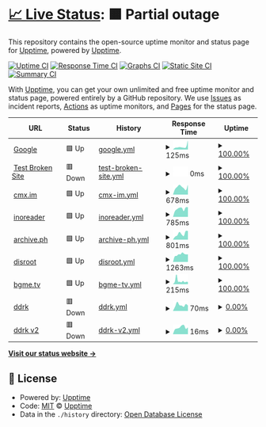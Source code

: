 # [📈 Live Status](https://upptime.github.io/upptime): <!--live status--> **🟧 Partial outage**

This repository contains the open-source uptime monitor and status page for [Upptime](https://upptime.js.org), powered by [Upptime](https://github.com/upptime/upptime).

[![Uptime CI](https://github.com/nanbowaner/upptime/workflows/Uptime%20CI/badge.svg)](https://github.com/nanbowaner/upptime/actions?query=workflow%3A%22Uptime+CI%22)
[![Response Time CI](https://github.com/nanbowaner/upptime/workflows/Response%20Time%20CI/badge.svg)](https://github.com/nanbowaner/upptime/actions?query=workflow%3A%22Response+Time+CI%22)
[![Graphs CI](https://github.com/nanbowaner/upptime/workflows/Graphs%20CI/badge.svg)](https://github.com/nanbowaner/upptime/actions?query=workflow%3A%22Graphs+CI%22)
[![Static Site CI](https://github.com/nanbowaner/upptime/workflows/Static%20Site%20CI/badge.svg)](https://github.com/nanbowaner/upptime/actions?query=workflow%3A%22Static+Site+CI%22)
[![Summary CI](https://github.com/nanbowaner/upptime/workflows/Summary%20CI/badge.svg)](https://github.com/nanbowaner/upptime/actions?query=workflow%3A%22Summary+CI%22)

With [Upptime](https://upptime.js.org), you can get your own unlimited and free uptime monitor and status page, powered entirely by a GitHub repository. We use [Issues](https://github.com/upptime/upptime/issues) as incident reports, [Actions](https://github.com/nanbowaner/upptime/actions) as uptime monitors, and [Pages](https://upptime.github.io/upptime) for the status page.

<!--start: status pages-->
<!-- This summary is generated by Upptime (https://github.com/upptime/upptime) -->
<!-- Do not edit this manually, your changes will be overwritten -->
<!-- prettier-ignore -->
| URL | Status | History | Response Time | Uptime |
| --- | ------ | ------- | ------------- | ------ |
| <img alt="" src="https://icons.duckduckgo.com/ip3/www.google.com.ico" height="13"> [Google](https://www.google.com) | 🟩 Up | [google.yml](https://github.com/nanbowaner/upptime/commits/HEAD/history/google.yml) | <details><summary><img alt="Response time graph" src="./graphs/google/response-time-week.png" height="20"> 125ms</summary><br><a href="https://nanbowaner.github.io/upptime/history/google"><img alt="Response time 102" src="https://img.shields.io/endpoint?url=https%3A%2F%2Fraw.githubusercontent.com%2Fnanbowaner%2Fupptime%2FHEAD%2Fapi%2Fgoogle%2Fresponse-time.json"></a><br><a href="https://nanbowaner.github.io/upptime/history/google"><img alt="24-hour response time 76" src="https://img.shields.io/endpoint?url=https%3A%2F%2Fraw.githubusercontent.com%2Fnanbowaner%2Fupptime%2FHEAD%2Fapi%2Fgoogle%2Fresponse-time-day.json"></a><br><a href="https://nanbowaner.github.io/upptime/history/google"><img alt="7-day response time 125" src="https://img.shields.io/endpoint?url=https%3A%2F%2Fraw.githubusercontent.com%2Fnanbowaner%2Fupptime%2FHEAD%2Fapi%2Fgoogle%2Fresponse-time-week.json"></a><br><a href="https://nanbowaner.github.io/upptime/history/google"><img alt="30-day response time 99" src="https://img.shields.io/endpoint?url=https%3A%2F%2Fraw.githubusercontent.com%2Fnanbowaner%2Fupptime%2FHEAD%2Fapi%2Fgoogle%2Fresponse-time-month.json"></a><br><a href="https://nanbowaner.github.io/upptime/history/google"><img alt="1-year response time 102" src="https://img.shields.io/endpoint?url=https%3A%2F%2Fraw.githubusercontent.com%2Fnanbowaner%2Fupptime%2FHEAD%2Fapi%2Fgoogle%2Fresponse-time-year.json"></a></details> | <details><summary><a href="https://nanbowaner.github.io/upptime/history/google">100.00%</a></summary><a href="https://nanbowaner.github.io/upptime/history/google"><img alt="All-time uptime 100.00%" src="https://img.shields.io/endpoint?url=https%3A%2F%2Fraw.githubusercontent.com%2Fnanbowaner%2Fupptime%2FHEAD%2Fapi%2Fgoogle%2Fuptime.json"></a><br><a href="https://nanbowaner.github.io/upptime/history/google"><img alt="24-hour uptime 100.00%" src="https://img.shields.io/endpoint?url=https%3A%2F%2Fraw.githubusercontent.com%2Fnanbowaner%2Fupptime%2FHEAD%2Fapi%2Fgoogle%2Fuptime-day.json"></a><br><a href="https://nanbowaner.github.io/upptime/history/google"><img alt="7-day uptime 100.00%" src="https://img.shields.io/endpoint?url=https%3A%2F%2Fraw.githubusercontent.com%2Fnanbowaner%2Fupptime%2FHEAD%2Fapi%2Fgoogle%2Fuptime-week.json"></a><br><a href="https://nanbowaner.github.io/upptime/history/google"><img alt="30-day uptime 100.00%" src="https://img.shields.io/endpoint?url=https%3A%2F%2Fraw.githubusercontent.com%2Fnanbowaner%2Fupptime%2FHEAD%2Fapi%2Fgoogle%2Fuptime-month.json"></a><br><a href="https://nanbowaner.github.io/upptime/history/google"><img alt="1-year uptime 100.00%" src="https://img.shields.io/endpoint?url=https%3A%2F%2Fraw.githubusercontent.com%2Fnanbowaner%2Fupptime%2FHEAD%2Fapi%2Fgoogle%2Fuptime-year.json"></a></details>
| <img alt="" src="https://icons.duckduckgo.com/ip3/thissitedoesnotexist.koj.co.ico" height="13"> [Test Broken Site](https://thissitedoesnotexist.koj.co) | 🟥 Down | [test-broken-site.yml](https://github.com/nanbowaner/upptime/commits/HEAD/history/test-broken-site.yml) | <details><summary><img alt="Response time graph" src="./graphs/test-broken-site/response-time-week.png" height="20"> 0ms</summary><br><a href="https://nanbowaner.github.io/upptime/history/test-broken-site"><img alt="Response time 0" src="https://img.shields.io/endpoint?url=https%3A%2F%2Fraw.githubusercontent.com%2Fnanbowaner%2Fupptime%2FHEAD%2Fapi%2Ftest-broken-site%2Fresponse-time.json"></a><br><a href="https://nanbowaner.github.io/upptime/history/test-broken-site"><img alt="24-hour response time 0" src="https://img.shields.io/endpoint?url=https%3A%2F%2Fraw.githubusercontent.com%2Fnanbowaner%2Fupptime%2FHEAD%2Fapi%2Ftest-broken-site%2Fresponse-time-day.json"></a><br><a href="https://nanbowaner.github.io/upptime/history/test-broken-site"><img alt="7-day response time 0" src="https://img.shields.io/endpoint?url=https%3A%2F%2Fraw.githubusercontent.com%2Fnanbowaner%2Fupptime%2FHEAD%2Fapi%2Ftest-broken-site%2Fresponse-time-week.json"></a><br><a href="https://nanbowaner.github.io/upptime/history/test-broken-site"><img alt="30-day response time 0" src="https://img.shields.io/endpoint?url=https%3A%2F%2Fraw.githubusercontent.com%2Fnanbowaner%2Fupptime%2FHEAD%2Fapi%2Ftest-broken-site%2Fresponse-time-month.json"></a><br><a href="https://nanbowaner.github.io/upptime/history/test-broken-site"><img alt="1-year response time 0" src="https://img.shields.io/endpoint?url=https%3A%2F%2Fraw.githubusercontent.com%2Fnanbowaner%2Fupptime%2FHEAD%2Fapi%2Ftest-broken-site%2Fresponse-time-year.json"></a></details> | <details><summary><a href="https://nanbowaner.github.io/upptime/history/test-broken-site">100.00%</a></summary><a href="https://nanbowaner.github.io/upptime/history/test-broken-site"><img alt="All-time uptime 100.00%" src="https://img.shields.io/endpoint?url=https%3A%2F%2Fraw.githubusercontent.com%2Fnanbowaner%2Fupptime%2FHEAD%2Fapi%2Ftest-broken-site%2Fuptime.json"></a><br><a href="https://nanbowaner.github.io/upptime/history/test-broken-site"><img alt="24-hour uptime 100.00%" src="https://img.shields.io/endpoint?url=https%3A%2F%2Fraw.githubusercontent.com%2Fnanbowaner%2Fupptime%2FHEAD%2Fapi%2Ftest-broken-site%2Fuptime-day.json"></a><br><a href="https://nanbowaner.github.io/upptime/history/test-broken-site"><img alt="7-day uptime 100.00%" src="https://img.shields.io/endpoint?url=https%3A%2F%2Fraw.githubusercontent.com%2Fnanbowaner%2Fupptime%2FHEAD%2Fapi%2Ftest-broken-site%2Fuptime-week.json"></a><br><a href="https://nanbowaner.github.io/upptime/history/test-broken-site"><img alt="30-day uptime 100.00%" src="https://img.shields.io/endpoint?url=https%3A%2F%2Fraw.githubusercontent.com%2Fnanbowaner%2Fupptime%2FHEAD%2Fapi%2Ftest-broken-site%2Fuptime-month.json"></a><br><a href="https://nanbowaner.github.io/upptime/history/test-broken-site"><img alt="1-year uptime 100.00%" src="https://img.shields.io/endpoint?url=https%3A%2F%2Fraw.githubusercontent.com%2Fnanbowaner%2Fupptime%2FHEAD%2Fapi%2Ftest-broken-site%2Fuptime-year.json"></a></details>
| <img alt="" src="https://icons.duckduckgo.com/ip3/m.cmx.im.ico" height="13"> [cmx.im](https://m.cmx.im) | 🟩 Up | [cmx-im.yml](https://github.com/nanbowaner/upptime/commits/HEAD/history/cmx-im.yml) | <details><summary><img alt="Response time graph" src="./graphs/cmx-im/response-time-week.png" height="20"> 678ms</summary><br><a href="https://nanbowaner.github.io/upptime/history/cmx-im"><img alt="Response time 875" src="https://img.shields.io/endpoint?url=https%3A%2F%2Fraw.githubusercontent.com%2Fnanbowaner%2Fupptime%2FHEAD%2Fapi%2Fcmx-im%2Fresponse-time.json"></a><br><a href="https://nanbowaner.github.io/upptime/history/cmx-im"><img alt="24-hour response time 522" src="https://img.shields.io/endpoint?url=https%3A%2F%2Fraw.githubusercontent.com%2Fnanbowaner%2Fupptime%2FHEAD%2Fapi%2Fcmx-im%2Fresponse-time-day.json"></a><br><a href="https://nanbowaner.github.io/upptime/history/cmx-im"><img alt="7-day response time 678" src="https://img.shields.io/endpoint?url=https%3A%2F%2Fraw.githubusercontent.com%2Fnanbowaner%2Fupptime%2FHEAD%2Fapi%2Fcmx-im%2Fresponse-time-week.json"></a><br><a href="https://nanbowaner.github.io/upptime/history/cmx-im"><img alt="30-day response time 728" src="https://img.shields.io/endpoint?url=https%3A%2F%2Fraw.githubusercontent.com%2Fnanbowaner%2Fupptime%2FHEAD%2Fapi%2Fcmx-im%2Fresponse-time-month.json"></a><br><a href="https://nanbowaner.github.io/upptime/history/cmx-im"><img alt="1-year response time 875" src="https://img.shields.io/endpoint?url=https%3A%2F%2Fraw.githubusercontent.com%2Fnanbowaner%2Fupptime%2FHEAD%2Fapi%2Fcmx-im%2Fresponse-time-year.json"></a></details> | <details><summary><a href="https://nanbowaner.github.io/upptime/history/cmx-im">100.00%</a></summary><a href="https://nanbowaner.github.io/upptime/history/cmx-im"><img alt="All-time uptime 96.98%" src="https://img.shields.io/endpoint?url=https%3A%2F%2Fraw.githubusercontent.com%2Fnanbowaner%2Fupptime%2FHEAD%2Fapi%2Fcmx-im%2Fuptime.json"></a><br><a href="https://nanbowaner.github.io/upptime/history/cmx-im"><img alt="24-hour uptime 100.00%" src="https://img.shields.io/endpoint?url=https%3A%2F%2Fraw.githubusercontent.com%2Fnanbowaner%2Fupptime%2FHEAD%2Fapi%2Fcmx-im%2Fuptime-day.json"></a><br><a href="https://nanbowaner.github.io/upptime/history/cmx-im"><img alt="7-day uptime 100.00%" src="https://img.shields.io/endpoint?url=https%3A%2F%2Fraw.githubusercontent.com%2Fnanbowaner%2Fupptime%2FHEAD%2Fapi%2Fcmx-im%2Fuptime-week.json"></a><br><a href="https://nanbowaner.github.io/upptime/history/cmx-im"><img alt="30-day uptime 100.00%" src="https://img.shields.io/endpoint?url=https%3A%2F%2Fraw.githubusercontent.com%2Fnanbowaner%2Fupptime%2FHEAD%2Fapi%2Fcmx-im%2Fuptime-month.json"></a><br><a href="https://nanbowaner.github.io/upptime/history/cmx-im"><img alt="1-year uptime 96.98%" src="https://img.shields.io/endpoint?url=https%3A%2F%2Fraw.githubusercontent.com%2Fnanbowaner%2Fupptime%2FHEAD%2Fapi%2Fcmx-im%2Fuptime-year.json"></a></details>
| <img alt="" src="https://icons.duckduckgo.com/ip3/www.inoreader.com.ico" height="13"> [inoreader](https://www.inoreader.com) | 🟩 Up | [inoreader.yml](https://github.com/nanbowaner/upptime/commits/HEAD/history/inoreader.yml) | <details><summary><img alt="Response time graph" src="./graphs/inoreader/response-time-week.png" height="20"> 785ms</summary><br><a href="https://nanbowaner.github.io/upptime/history/inoreader"><img alt="Response time 761" src="https://img.shields.io/endpoint?url=https%3A%2F%2Fraw.githubusercontent.com%2Fnanbowaner%2Fupptime%2FHEAD%2Fapi%2Finoreader%2Fresponse-time.json"></a><br><a href="https://nanbowaner.github.io/upptime/history/inoreader"><img alt="24-hour response time 680" src="https://img.shields.io/endpoint?url=https%3A%2F%2Fraw.githubusercontent.com%2Fnanbowaner%2Fupptime%2FHEAD%2Fapi%2Finoreader%2Fresponse-time-day.json"></a><br><a href="https://nanbowaner.github.io/upptime/history/inoreader"><img alt="7-day response time 785" src="https://img.shields.io/endpoint?url=https%3A%2F%2Fraw.githubusercontent.com%2Fnanbowaner%2Fupptime%2FHEAD%2Fapi%2Finoreader%2Fresponse-time-week.json"></a><br><a href="https://nanbowaner.github.io/upptime/history/inoreader"><img alt="30-day response time 755" src="https://img.shields.io/endpoint?url=https%3A%2F%2Fraw.githubusercontent.com%2Fnanbowaner%2Fupptime%2FHEAD%2Fapi%2Finoreader%2Fresponse-time-month.json"></a><br><a href="https://nanbowaner.github.io/upptime/history/inoreader"><img alt="1-year response time 761" src="https://img.shields.io/endpoint?url=https%3A%2F%2Fraw.githubusercontent.com%2Fnanbowaner%2Fupptime%2FHEAD%2Fapi%2Finoreader%2Fresponse-time-year.json"></a></details> | <details><summary><a href="https://nanbowaner.github.io/upptime/history/inoreader">100.00%</a></summary><a href="https://nanbowaner.github.io/upptime/history/inoreader"><img alt="All-time uptime 100.00%" src="https://img.shields.io/endpoint?url=https%3A%2F%2Fraw.githubusercontent.com%2Fnanbowaner%2Fupptime%2FHEAD%2Fapi%2Finoreader%2Fuptime.json"></a><br><a href="https://nanbowaner.github.io/upptime/history/inoreader"><img alt="24-hour uptime 100.00%" src="https://img.shields.io/endpoint?url=https%3A%2F%2Fraw.githubusercontent.com%2Fnanbowaner%2Fupptime%2FHEAD%2Fapi%2Finoreader%2Fuptime-day.json"></a><br><a href="https://nanbowaner.github.io/upptime/history/inoreader"><img alt="7-day uptime 100.00%" src="https://img.shields.io/endpoint?url=https%3A%2F%2Fraw.githubusercontent.com%2Fnanbowaner%2Fupptime%2FHEAD%2Fapi%2Finoreader%2Fuptime-week.json"></a><br><a href="https://nanbowaner.github.io/upptime/history/inoreader"><img alt="30-day uptime 100.00%" src="https://img.shields.io/endpoint?url=https%3A%2F%2Fraw.githubusercontent.com%2Fnanbowaner%2Fupptime%2FHEAD%2Fapi%2Finoreader%2Fuptime-month.json"></a><br><a href="https://nanbowaner.github.io/upptime/history/inoreader"><img alt="1-year uptime 100.00%" src="https://img.shields.io/endpoint?url=https%3A%2F%2Fraw.githubusercontent.com%2Fnanbowaner%2Fupptime%2FHEAD%2Fapi%2Finoreader%2Fuptime-year.json"></a></details>
| <img alt="" src="https://icons.duckduckgo.com/ip3/archive.ph.ico" height="13"> [archive.ph](https://archive.ph) | 🟩 Up | [archive-ph.yml](https://github.com/nanbowaner/upptime/commits/HEAD/history/archive-ph.yml) | <details><summary><img alt="Response time graph" src="./graphs/archive-ph/response-time-week.png" height="20"> 801ms</summary><br><a href="https://nanbowaner.github.io/upptime/history/archive-ph"><img alt="Response time 1205" src="https://img.shields.io/endpoint?url=https%3A%2F%2Fraw.githubusercontent.com%2Fnanbowaner%2Fupptime%2FHEAD%2Fapi%2Farchive-ph%2Fresponse-time.json"></a><br><a href="https://nanbowaner.github.io/upptime/history/archive-ph"><img alt="24-hour response time 656" src="https://img.shields.io/endpoint?url=https%3A%2F%2Fraw.githubusercontent.com%2Fnanbowaner%2Fupptime%2FHEAD%2Fapi%2Farchive-ph%2Fresponse-time-day.json"></a><br><a href="https://nanbowaner.github.io/upptime/history/archive-ph"><img alt="7-day response time 801" src="https://img.shields.io/endpoint?url=https%3A%2F%2Fraw.githubusercontent.com%2Fnanbowaner%2Fupptime%2FHEAD%2Fapi%2Farchive-ph%2Fresponse-time-week.json"></a><br><a href="https://nanbowaner.github.io/upptime/history/archive-ph"><img alt="30-day response time 1112" src="https://img.shields.io/endpoint?url=https%3A%2F%2Fraw.githubusercontent.com%2Fnanbowaner%2Fupptime%2FHEAD%2Fapi%2Farchive-ph%2Fresponse-time-month.json"></a><br><a href="https://nanbowaner.github.io/upptime/history/archive-ph"><img alt="1-year response time 1205" src="https://img.shields.io/endpoint?url=https%3A%2F%2Fraw.githubusercontent.com%2Fnanbowaner%2Fupptime%2FHEAD%2Fapi%2Farchive-ph%2Fresponse-time-year.json"></a></details> | <details><summary><a href="https://nanbowaner.github.io/upptime/history/archive-ph">100.00%</a></summary><a href="https://nanbowaner.github.io/upptime/history/archive-ph"><img alt="All-time uptime 99.96%" src="https://img.shields.io/endpoint?url=https%3A%2F%2Fraw.githubusercontent.com%2Fnanbowaner%2Fupptime%2FHEAD%2Fapi%2Farchive-ph%2Fuptime.json"></a><br><a href="https://nanbowaner.github.io/upptime/history/archive-ph"><img alt="24-hour uptime 100.00%" src="https://img.shields.io/endpoint?url=https%3A%2F%2Fraw.githubusercontent.com%2Fnanbowaner%2Fupptime%2FHEAD%2Fapi%2Farchive-ph%2Fuptime-day.json"></a><br><a href="https://nanbowaner.github.io/upptime/history/archive-ph"><img alt="7-day uptime 100.00%" src="https://img.shields.io/endpoint?url=https%3A%2F%2Fraw.githubusercontent.com%2Fnanbowaner%2Fupptime%2FHEAD%2Fapi%2Farchive-ph%2Fuptime-week.json"></a><br><a href="https://nanbowaner.github.io/upptime/history/archive-ph"><img alt="30-day uptime 100.00%" src="https://img.shields.io/endpoint?url=https%3A%2F%2Fraw.githubusercontent.com%2Fnanbowaner%2Fupptime%2FHEAD%2Fapi%2Farchive-ph%2Fuptime-month.json"></a><br><a href="https://nanbowaner.github.io/upptime/history/archive-ph"><img alt="1-year uptime 99.96%" src="https://img.shields.io/endpoint?url=https%3A%2F%2Fraw.githubusercontent.com%2Fnanbowaner%2Fupptime%2FHEAD%2Fapi%2Farchive-ph%2Fuptime-year.json"></a></details>
| <img alt="" src="https://icons.duckduckgo.com/ip3/cloud.disroot.org.ico" height="13"> [disroot](https://cloud.disroot.org) | 🟩 Up | [disroot.yml](https://github.com/nanbowaner/upptime/commits/HEAD/history/disroot.yml) | <details><summary><img alt="Response time graph" src="./graphs/disroot/response-time-week.png" height="20"> 1263ms</summary><br><a href="https://nanbowaner.github.io/upptime/history/disroot"><img alt="Response time 2066" src="https://img.shields.io/endpoint?url=https%3A%2F%2Fraw.githubusercontent.com%2Fnanbowaner%2Fupptime%2FHEAD%2Fapi%2Fdisroot%2Fresponse-time.json"></a><br><a href="https://nanbowaner.github.io/upptime/history/disroot"><img alt="24-hour response time 1071" src="https://img.shields.io/endpoint?url=https%3A%2F%2Fraw.githubusercontent.com%2Fnanbowaner%2Fupptime%2FHEAD%2Fapi%2Fdisroot%2Fresponse-time-day.json"></a><br><a href="https://nanbowaner.github.io/upptime/history/disroot"><img alt="7-day response time 1263" src="https://img.shields.io/endpoint?url=https%3A%2F%2Fraw.githubusercontent.com%2Fnanbowaner%2Fupptime%2FHEAD%2Fapi%2Fdisroot%2Fresponse-time-week.json"></a><br><a href="https://nanbowaner.github.io/upptime/history/disroot"><img alt="30-day response time 1367" src="https://img.shields.io/endpoint?url=https%3A%2F%2Fraw.githubusercontent.com%2Fnanbowaner%2Fupptime%2FHEAD%2Fapi%2Fdisroot%2Fresponse-time-month.json"></a><br><a href="https://nanbowaner.github.io/upptime/history/disroot"><img alt="1-year response time 2066" src="https://img.shields.io/endpoint?url=https%3A%2F%2Fraw.githubusercontent.com%2Fnanbowaner%2Fupptime%2FHEAD%2Fapi%2Fdisroot%2Fresponse-time-year.json"></a></details> | <details><summary><a href="https://nanbowaner.github.io/upptime/history/disroot">100.00%</a></summary><a href="https://nanbowaner.github.io/upptime/history/disroot"><img alt="All-time uptime 99.38%" src="https://img.shields.io/endpoint?url=https%3A%2F%2Fraw.githubusercontent.com%2Fnanbowaner%2Fupptime%2FHEAD%2Fapi%2Fdisroot%2Fuptime.json"></a><br><a href="https://nanbowaner.github.io/upptime/history/disroot"><img alt="24-hour uptime 100.00%" src="https://img.shields.io/endpoint?url=https%3A%2F%2Fraw.githubusercontent.com%2Fnanbowaner%2Fupptime%2FHEAD%2Fapi%2Fdisroot%2Fuptime-day.json"></a><br><a href="https://nanbowaner.github.io/upptime/history/disroot"><img alt="7-day uptime 100.00%" src="https://img.shields.io/endpoint?url=https%3A%2F%2Fraw.githubusercontent.com%2Fnanbowaner%2Fupptime%2FHEAD%2Fapi%2Fdisroot%2Fuptime-week.json"></a><br><a href="https://nanbowaner.github.io/upptime/history/disroot"><img alt="30-day uptime 98.66%" src="https://img.shields.io/endpoint?url=https%3A%2F%2Fraw.githubusercontent.com%2Fnanbowaner%2Fupptime%2FHEAD%2Fapi%2Fdisroot%2Fuptime-month.json"></a><br><a href="https://nanbowaner.github.io/upptime/history/disroot"><img alt="1-year uptime 99.38%" src="https://img.shields.io/endpoint?url=https%3A%2F%2Fraw.githubusercontent.com%2Fnanbowaner%2Fupptime%2FHEAD%2Fapi%2Fdisroot%2Fuptime-year.json"></a></details>
| <img alt="" src="https://icons.duckduckgo.com/ip3/bgm.tv.ico" height="13"> [bgme.tv](https://bgm.tv) | 🟩 Up | [bgme-tv.yml](https://github.com/nanbowaner/upptime/commits/HEAD/history/bgme-tv.yml) | <details><summary><img alt="Response time graph" src="./graphs/bgme-tv/response-time-week.png" height="20"> 215ms</summary><br><a href="https://nanbowaner.github.io/upptime/history/bgme-tv"><img alt="Response time 249" src="https://img.shields.io/endpoint?url=https%3A%2F%2Fraw.githubusercontent.com%2Fnanbowaner%2Fupptime%2FHEAD%2Fapi%2Fbgme-tv%2Fresponse-time.json"></a><br><a href="https://nanbowaner.github.io/upptime/history/bgme-tv"><img alt="24-hour response time 200" src="https://img.shields.io/endpoint?url=https%3A%2F%2Fraw.githubusercontent.com%2Fnanbowaner%2Fupptime%2FHEAD%2Fapi%2Fbgme-tv%2Fresponse-time-day.json"></a><br><a href="https://nanbowaner.github.io/upptime/history/bgme-tv"><img alt="7-day response time 215" src="https://img.shields.io/endpoint?url=https%3A%2F%2Fraw.githubusercontent.com%2Fnanbowaner%2Fupptime%2FHEAD%2Fapi%2Fbgme-tv%2Fresponse-time-week.json"></a><br><a href="https://nanbowaner.github.io/upptime/history/bgme-tv"><img alt="30-day response time 258" src="https://img.shields.io/endpoint?url=https%3A%2F%2Fraw.githubusercontent.com%2Fnanbowaner%2Fupptime%2FHEAD%2Fapi%2Fbgme-tv%2Fresponse-time-month.json"></a><br><a href="https://nanbowaner.github.io/upptime/history/bgme-tv"><img alt="1-year response time 249" src="https://img.shields.io/endpoint?url=https%3A%2F%2Fraw.githubusercontent.com%2Fnanbowaner%2Fupptime%2FHEAD%2Fapi%2Fbgme-tv%2Fresponse-time-year.json"></a></details> | <details><summary><a href="https://nanbowaner.github.io/upptime/history/bgme-tv">100.00%</a></summary><a href="https://nanbowaner.github.io/upptime/history/bgme-tv"><img alt="All-time uptime 99.87%" src="https://img.shields.io/endpoint?url=https%3A%2F%2Fraw.githubusercontent.com%2Fnanbowaner%2Fupptime%2FHEAD%2Fapi%2Fbgme-tv%2Fuptime.json"></a><br><a href="https://nanbowaner.github.io/upptime/history/bgme-tv"><img alt="24-hour uptime 100.00%" src="https://img.shields.io/endpoint?url=https%3A%2F%2Fraw.githubusercontent.com%2Fnanbowaner%2Fupptime%2FHEAD%2Fapi%2Fbgme-tv%2Fuptime-day.json"></a><br><a href="https://nanbowaner.github.io/upptime/history/bgme-tv"><img alt="7-day uptime 100.00%" src="https://img.shields.io/endpoint?url=https%3A%2F%2Fraw.githubusercontent.com%2Fnanbowaner%2Fupptime%2FHEAD%2Fapi%2Fbgme-tv%2Fuptime-week.json"></a><br><a href="https://nanbowaner.github.io/upptime/history/bgme-tv"><img alt="30-day uptime 99.91%" src="https://img.shields.io/endpoint?url=https%3A%2F%2Fraw.githubusercontent.com%2Fnanbowaner%2Fupptime%2FHEAD%2Fapi%2Fbgme-tv%2Fuptime-month.json"></a><br><a href="https://nanbowaner.github.io/upptime/history/bgme-tv"><img alt="1-year uptime 99.87%" src="https://img.shields.io/endpoint?url=https%3A%2F%2Fraw.githubusercontent.com%2Fnanbowaner%2Fupptime%2FHEAD%2Fapi%2Fbgme-tv%2Fuptime-year.json"></a></details>
| <img alt="" src="https://icons.duckduckgo.com/ip3/ddrk.me.ico" height="13"> [ddrk](https://ddrk.me) | 🟥 Down | [ddrk.yml](https://github.com/nanbowaner/upptime/commits/HEAD/history/ddrk.yml) | <details><summary><img alt="Response time graph" src="./graphs/ddrk/response-time-week.png" height="20"> 70ms</summary><br><a href="https://nanbowaner.github.io/upptime/history/ddrk"><img alt="Response time 112" src="https://img.shields.io/endpoint?url=https%3A%2F%2Fraw.githubusercontent.com%2Fnanbowaner%2Fupptime%2FHEAD%2Fapi%2Fddrk%2Fresponse-time.json"></a><br><a href="https://nanbowaner.github.io/upptime/history/ddrk"><img alt="24-hour response time 53" src="https://img.shields.io/endpoint?url=https%3A%2F%2Fraw.githubusercontent.com%2Fnanbowaner%2Fupptime%2FHEAD%2Fapi%2Fddrk%2Fresponse-time-day.json"></a><br><a href="https://nanbowaner.github.io/upptime/history/ddrk"><img alt="7-day response time 70" src="https://img.shields.io/endpoint?url=https%3A%2F%2Fraw.githubusercontent.com%2Fnanbowaner%2Fupptime%2FHEAD%2Fapi%2Fddrk%2Fresponse-time-week.json"></a><br><a href="https://nanbowaner.github.io/upptime/history/ddrk"><img alt="30-day response time 92" src="https://img.shields.io/endpoint?url=https%3A%2F%2Fraw.githubusercontent.com%2Fnanbowaner%2Fupptime%2FHEAD%2Fapi%2Fddrk%2Fresponse-time-month.json"></a><br><a href="https://nanbowaner.github.io/upptime/history/ddrk"><img alt="1-year response time 112" src="https://img.shields.io/endpoint?url=https%3A%2F%2Fraw.githubusercontent.com%2Fnanbowaner%2Fupptime%2FHEAD%2Fapi%2Fddrk%2Fresponse-time-year.json"></a></details> | <details><summary><a href="https://nanbowaner.github.io/upptime/history/ddrk">0.00%</a></summary><a href="https://nanbowaner.github.io/upptime/history/ddrk"><img alt="All-time uptime 6.29%" src="https://img.shields.io/endpoint?url=https%3A%2F%2Fraw.githubusercontent.com%2Fnanbowaner%2Fupptime%2FHEAD%2Fapi%2Fddrk%2Fuptime.json"></a><br><a href="https://nanbowaner.github.io/upptime/history/ddrk"><img alt="24-hour uptime 0.00%" src="https://img.shields.io/endpoint?url=https%3A%2F%2Fraw.githubusercontent.com%2Fnanbowaner%2Fupptime%2FHEAD%2Fapi%2Fddrk%2Fuptime-day.json"></a><br><a href="https://nanbowaner.github.io/upptime/history/ddrk"><img alt="7-day uptime 0.00%" src="https://img.shields.io/endpoint?url=https%3A%2F%2Fraw.githubusercontent.com%2Fnanbowaner%2Fupptime%2FHEAD%2Fapi%2Fddrk%2Fuptime-week.json"></a><br><a href="https://nanbowaner.github.io/upptime/history/ddrk"><img alt="30-day uptime 0.00%" src="https://img.shields.io/endpoint?url=https%3A%2F%2Fraw.githubusercontent.com%2Fnanbowaner%2Fupptime%2FHEAD%2Fapi%2Fddrk%2Fuptime-month.json"></a><br><a href="https://nanbowaner.github.io/upptime/history/ddrk"><img alt="1-year uptime 6.29%" src="https://img.shields.io/endpoint?url=https%3A%2F%2Fraw.githubusercontent.com%2Fnanbowaner%2Fupptime%2FHEAD%2Fapi%2Fddrk%2Fuptime-year.json"></a></details>
| <img alt="" src="https://icons.duckduckgo.com/ip3/ddrk.me.ico" height="13"> [ddrk v2](https://ddrk.me) | 🟥 Down | [ddrk-v2.yml](https://github.com/nanbowaner/upptime/commits/HEAD/history/ddrk-v2.yml) | <details><summary><img alt="Response time graph" src="./graphs/ddrk-v2/response-time-week.png" height="20"> 16ms</summary><br><a href="https://nanbowaner.github.io/upptime/history/ddrk-v2"><img alt="Response time 208" src="https://img.shields.io/endpoint?url=https%3A%2F%2Fraw.githubusercontent.com%2Fnanbowaner%2Fupptime%2FHEAD%2Fapi%2Fddrk-v2%2Fresponse-time.json"></a><br><a href="https://nanbowaner.github.io/upptime/history/ddrk-v2"><img alt="24-hour response time 14" src="https://img.shields.io/endpoint?url=https%3A%2F%2Fraw.githubusercontent.com%2Fnanbowaner%2Fupptime%2FHEAD%2Fapi%2Fddrk-v2%2Fresponse-time-day.json"></a><br><a href="https://nanbowaner.github.io/upptime/history/ddrk-v2"><img alt="7-day response time 16" src="https://img.shields.io/endpoint?url=https%3A%2F%2Fraw.githubusercontent.com%2Fnanbowaner%2Fupptime%2FHEAD%2Fapi%2Fddrk-v2%2Fresponse-time-week.json"></a><br><a href="https://nanbowaner.github.io/upptime/history/ddrk-v2"><img alt="30-day response time 23" src="https://img.shields.io/endpoint?url=https%3A%2F%2Fraw.githubusercontent.com%2Fnanbowaner%2Fupptime%2FHEAD%2Fapi%2Fddrk-v2%2Fresponse-time-month.json"></a><br><a href="https://nanbowaner.github.io/upptime/history/ddrk-v2"><img alt="1-year response time 208" src="https://img.shields.io/endpoint?url=https%3A%2F%2Fraw.githubusercontent.com%2Fnanbowaner%2Fupptime%2FHEAD%2Fapi%2Fddrk-v2%2Fresponse-time-year.json"></a></details> | <details><summary><a href="https://nanbowaner.github.io/upptime/history/ddrk-v2">0.00%</a></summary><a href="https://nanbowaner.github.io/upptime/history/ddrk-v2"><img alt="All-time uptime 6.03%" src="https://img.shields.io/endpoint?url=https%3A%2F%2Fraw.githubusercontent.com%2Fnanbowaner%2Fupptime%2FHEAD%2Fapi%2Fddrk-v2%2Fuptime.json"></a><br><a href="https://nanbowaner.github.io/upptime/history/ddrk-v2"><img alt="24-hour uptime 0.00%" src="https://img.shields.io/endpoint?url=https%3A%2F%2Fraw.githubusercontent.com%2Fnanbowaner%2Fupptime%2FHEAD%2Fapi%2Fddrk-v2%2Fuptime-day.json"></a><br><a href="https://nanbowaner.github.io/upptime/history/ddrk-v2"><img alt="7-day uptime 0.00%" src="https://img.shields.io/endpoint?url=https%3A%2F%2Fraw.githubusercontent.com%2Fnanbowaner%2Fupptime%2FHEAD%2Fapi%2Fddrk-v2%2Fuptime-week.json"></a><br><a href="https://nanbowaner.github.io/upptime/history/ddrk-v2"><img alt="30-day uptime 0.00%" src="https://img.shields.io/endpoint?url=https%3A%2F%2Fraw.githubusercontent.com%2Fnanbowaner%2Fupptime%2FHEAD%2Fapi%2Fddrk-v2%2Fuptime-month.json"></a><br><a href="https://nanbowaner.github.io/upptime/history/ddrk-v2"><img alt="1-year uptime 6.03%" src="https://img.shields.io/endpoint?url=https%3A%2F%2Fraw.githubusercontent.com%2Fnanbowaner%2Fupptime%2FHEAD%2Fapi%2Fddrk-v2%2Fuptime-year.json"></a></details>

<!--end: status pages-->

[**Visit our status website →**](https://upptime.github.io/upptime)

## 📄 License

- Powered by: [Upptime](https://github.com/upptime/upptime)
- Code: [MIT](./LICENSE) © [Upptime](https://upptime.js.org)
- Data in the `./history` directory: [Open Database License](https://opendatacommons.org/licenses/odbl/1-0/)
